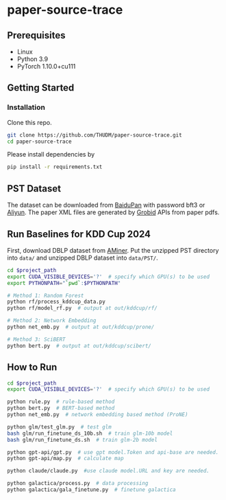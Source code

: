 # paper-source-trace

## Prerequisites
- Linux
- Python 3.9
- PyTorch 1.10.0+cu111

## Getting Started

### Installation

Clone this repo.

```bash
git clone https://github.com/THUDM/paper-source-trace.git
cd paper-source-trace
```

Please install dependencies by

```bash
pip install -r requirements.txt
```

## PST Dataset
The dataset can be downloaded from [BaiduPan](https://pan.baidu.com/s/1I_HZXBx7U0UsRHJL5JJagw?pwd=bft3) with password bft3 or [Aliyun](https://open-data-set.oss-cn-beijing.aliyuncs.com/oag-benchmark/kddcup-2024/PST/PST.zip).
The paper XML files are generated by [Grobid](https://grobid.readthedocs.io/en/latest/Introduction/) APIs from paper pdfs.

## Run Baselines for KDD Cup 2024
First, download DBLP dataset from [AMiner](https://opendata.aminer.cn/dataset/DBLP-Citation-network-V16.zip).
Put the unzipped PST directory into ``data/`` and unzipped DBLP dataset into ``data/PST/``.

```bash
cd $project_path
export CUDA_VISIBLE_DEVICES='?'  # specify which GPU(s) to be used
export PYTHONPATH="`pwd`:$PYTHONPATH"

# Method 1: Random Forest
python rf/process_kddcup_data.py
python rf/model_rf.py  # output at out/kddcup/rf/

# Method 2: Network Embedding
python net_emb.py  # output at out/kddcup/prone/

# Method 3: SciBERT
python bert.py  # output at out/kddcup/scibert/
```


## How to Run
```bash
cd $project_path
export CUDA_VISIBLE_DEVICES='?'  # specify which GPU(s) to be used

python rule.py  # rule-based method
python bert.py  # BERT-based method
python net_emb.py  # network embedding based method (ProNE)

python glm/test_glm.py  # test glm
bash glm/run_finetune_ds_10b.sh  # train glm-10b model
bash glm/run_finetune_ds.sh  # train glm-2b model

python gpt-api/gpt.py  # use gpt model.Token and api-base are needed.
python gpt-api/map.py  # calculate map

python claude/claude.py  #use claude model.URL and key are needed.

python galactica/process.py  # data processing
python galactica/gala_finetune.py  # finetune galactica
```

